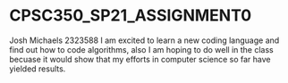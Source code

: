 # CPSC350_SP21_ASSIGNMENT0
Josh Michaels
2323588
I am excited to learn a new coding language and find out how to code algorithms, also I am hoping to do well in the class becuase it would show that my efforts in computer science so far have yielded results.
